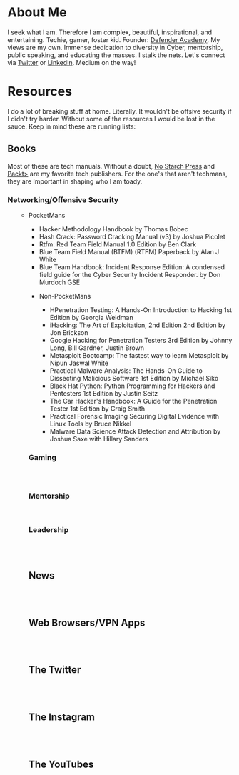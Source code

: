 # About Me
I seek what I am. Therefore I am complex, beautiful, inspirational, and entertaining. Techie, gamer, foster kid. Founder: <a href="http://www.networkdefenderacademy.com/">Defender Academy</a>. My views are my own. Immense dedication to diversity in Cyber, mentorship, public speaking, and educating the masses. I stalk the nets. Let's connect via <a href="http://www.twitter.com/_joyous_">Twitter</a> or <a href="https://www.linkedin.com/in/joyhuggins">LinkedIn</a>. Medium on the way!

# Resources
I do a lot of breaking stuff at home. Literally. It wouldn't be offsive security if I didn't try harder. Without some of the resources I would be lost in the sauce. Keep in mind these are running lists:
<br>
<h2>Books</h2>
Most of these are tech manuals. Without a doubt, <a href="https://nostarch.com/">No Starch Press</a> and <a href="https://www.packtpub.com/">Packt></a> are my favorite tech publishers. For the one's that aren't techmans, they are Important in shaping who I am toady.

<h3>Networking/Offensive Security</h3>
<ul>
      <ul>
        <li>PocketMans</li>
        <ul>
          <li>Hacker Methodology Handbook by Thomas Bobec</li>
          <li>Hash Crack: Password Cracking Manual (v3) by Joshua Picolet </li>
          <li>Rtfm: Red Team Field Manual 1.0 Edition by Ben Clark</li>
          <li>Blue Team Field Manual (BTFM) (RTFM) Paperback by Alan J White</li>
          <li>Blue Team Handbook: Incident Response Edition: A condensed field guide for the Cyber Security Incident Responder. by Don Murdoch GSE</li>
         </ul>
<ul>            
        <li>Non-PocketMans</li>
        <ul>
          <li>HPenetration Testing: A Hands-On Introduction to Hacking 1st Edition by Georgia Weidman </li>
          <li>iHacking: The Art of Exploitation, 2nd Edition 2nd Edition by Jon Erickson  </li>
          <li>Google Hacking for Penetration Testers 3rd Edition by Johnny Long, Bill Gardner, Justin Brown</li>
          <li>Metasploit Bootcamp: The fastest way to learn Metasploit by Nipun Jaswal White</li>
          <li>Practical Malware Analysis: The Hands-On Guide to Dissecting Malicious Software 1st Edition by Michael Siko</li>
          <li>Black Hat Python: Python Programming for Hackers and Pentesters 1st Edition by Justin Seitz</li>
          <li>The Car Hacker's Handbook: A Guide for the Penetration Tester 1st Edition by Craig Smith</li>
          <li>Practical Forensic Imaging Securing Digital Evidence with Linux Tools by Bruce Nikkel </li>
          <li>Malware Data Science Attack Detection and Attribution by Joshua Saxe with Hillary Sanders</li> 
      </ul>
    
</ul>
    
<h3>Gaming<h3></br>
<h3>Mentorship</h3><br>
<h3>Leadership</h3><br>
<br>
<h2>News</h2><br>
  <br>
<h2>Web Browsers/VPN Apps</h2><br>
  <br>
<h2>The Twitter</h2><br>
  <br>
<h2>The Instagram</h2><br>
  <br>
<h2>The YouTubes</h2><br>
  <br>
